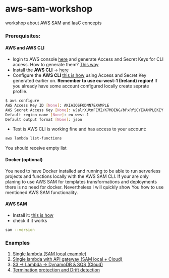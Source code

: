 # aws-sam-workshop
workshop about AWS SAM and IaaC concepts

### Prerequisites:

#### AWS and AWS CLI
* login to AWS console [here](https://console.aws.amazon.com/console/home) and generate Access and Secret Keys for CLI access. How to generate them? [This way](https://docs.aws.amazon.com/cli/latest/userguide/cli-chap-configure.html)
* Install the **AWS CLI** -> [here](https://docs.aws.amazon.com/cli/latest/userguide/cli-chap-install.html)
* Configure the **AWS CLI** [this is how](https://docs.aws.amazon.com/cli/latest/userguide/cli-chap-configure.html) using Access and Secret Key generated earlier on. **Remember to use eu-west-1 (Ireland) region!** If you already have some account configured locally create seprate profile.
```bash
$ aws configure
AWS Access Key ID [None]: AKIAIOSFODNN7EXAMPLE
AWS Secret Access Key [None]: wJalrXUtnFEMI/K7MDENG/bPxRfiCYEXAMPLEKEY
Default region name [None]: eu-west-1
Default output format [None]: json
```
* Test is AWS CLI is working fine and has access to your account:
```bash
aws lambda list-functions
```
You should receive empty list

#### Docker (optional)
You need to have Docker installed and running to be able to run serverless projects and functions locally with the AWS SAM CLI.
If your are only planing to use AWS SAM for templates transformations and deployments there is no need for docker. Nevertheless I will quickly show You how to use mentioned AWS SAM functionality.

#### AWS SAM
* Install it: [this is how](https://docs.aws.amazon.com/serverless-application-model/latest/developerguide/serverless-sam-cli-install-linux.html)
* check if it works 
```bash
sam --version
```

### Examples
1. [Single lambda (SAM local example)](Example_1)
2. [Single lambda with API gateway (SAM local + Cloud)](Example_2)
3. [S3 -> Lambda -> DynamoDB & SQS (Cloud)](Example_3)
3. [Termination protection and Drift detection](Example_4)